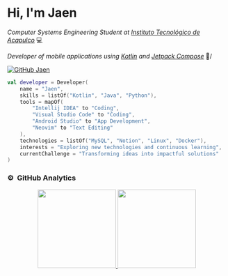 # Hi, I'm Jaen

_Computer Systems Engineering Student at [Instituto Tecnológico de Acapulco](https://acapulco.tecnm.mx)_ 💻

_Developer of mobile applications using [Kotlin](https://kotlinlang.org) and [Jetpack Compose](https://developer.android.com/develop/ui/compose?hl=es-419)_ 🔬/

[![GitHub Jaen](https://img.shields.io/github/followers/jaennova?label=follow&style=social)](https://github.com/jaennova)



<!--### A little more about me  -->

```kotlin
val developer = Developer(
    name = "Jaen",
    skills = listOf("Kotlin", "Java", "Python"),
    tools = mapOf(
        "Intellij IDEA" to "Coding",
        "Visual Studio Code" to "Coding",
        "Android Studio" to "App Development",
        "Neovim" to "Text Editing"
    ),
    technologies = listOf("MySQL", "Notion", "Linux", "Docker"),
    interests = "Exploring new technologies and continuous learning",
    currentChallenge = "Transforming ideas into impactful solutions"
)

```

### ⚙️ &nbsp;GitHub Analytics

<p align="center">
<a href="https://github.com/jaennova">
  <img height="180em" src="https://github-readme-stats-eight-theta.vercel.app/api?username=jaennova&show_icons=true&theme=tokyonight&include_all_commits=true&count_private=true"/>
  <img height="180em" src="https://github-readme-stats-eight-theta.vercel.app/api/top-langs/?username=jaennova&layout=compact&langs_count=8&theme=tokyonight"/>
</a>
</p>
<!-- Run this code [here](https://pl.kotl.in/AsCUF5833) -->
